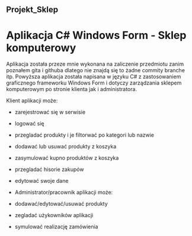 ## Projekt_Sklep
# Aplikacja C# Windows Form - Sklep komputerowy  

Aplikacja została przeze mnie wykonana na zaliczenie przedmiotu zanim poznałem gita i githuba dlatego nie znajdą się to żadne commity branche itp.
Powyższa aplikacja została napisana w języku C# z zastosowaniem graficznego frameworku Windows Form i dotyczy zarządzania sklepem komputerowym
po stronie klienta jak i administratora.

Klient aplikacji może:
- zarejestrować się w serwisie
- logować się
- przegladać produkty i je filtorwać po kategori lub nazwie
- dodawać lub usuwać produkty z koszyka
- zasymulować kupno produktów z koszyka
- przegladać hisorie zakupów
- edytować swoje dane

- Administrator/pracownik aplikacji może:
- dodawać/edytować/usuwać produkty
- zegladać użykowników aplikacji
- symulować realizację zamówienia
